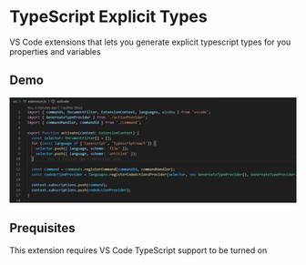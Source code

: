 # TypeScript Explicit Types

VS Code extensions that lets you generate explicit typescript types for you properties and variables

## Demo

![demo](demo.gif)

## Prequisites

This extension requires VS Code TypeScript support to be turned on
